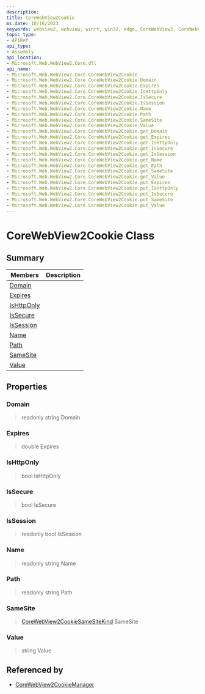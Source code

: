```yaml
---
description: 
title: CoreWebView2Cookie
ms.date: 10/16/2023
keywords: webview2, webview, winrt, win32, edge, CoreWebView2, CoreWebView2Controller, browser control, edge html, CoreWebView2Cookie
topic_type:
- APIRef
api_type:
- Assembly
api_location:
- Microsoft.Web.WebView2.Core.dll
api_name:
- Microsoft.Web.WebView2.Core.CoreWebView2Cookie
- Microsoft.Web.WebView2.Core.CoreWebView2Cookie.Domain
- Microsoft.Web.WebView2.Core.CoreWebView2Cookie.Expires
- Microsoft.Web.WebView2.Core.CoreWebView2Cookie.IsHttpOnly
- Microsoft.Web.WebView2.Core.CoreWebView2Cookie.IsSecure
- Microsoft.Web.WebView2.Core.CoreWebView2Cookie.IsSession
- Microsoft.Web.WebView2.Core.CoreWebView2Cookie.Name
- Microsoft.Web.WebView2.Core.CoreWebView2Cookie.Path
- Microsoft.Web.WebView2.Core.CoreWebView2Cookie.SameSite
- Microsoft.Web.WebView2.Core.CoreWebView2Cookie.Value
- Microsoft.Web.WebView2.Core.CoreWebView2Cookie.get_Domain
- Microsoft.Web.WebView2.Core.CoreWebView2Cookie.get_Expires
- Microsoft.Web.WebView2.Core.CoreWebView2Cookie.get_IsHttpOnly
- Microsoft.Web.WebView2.Core.CoreWebView2Cookie.get_IsSecure
- Microsoft.Web.WebView2.Core.CoreWebView2Cookie.get_IsSession
- Microsoft.Web.WebView2.Core.CoreWebView2Cookie.get_Name
- Microsoft.Web.WebView2.Core.CoreWebView2Cookie.get_Path
- Microsoft.Web.WebView2.Core.CoreWebView2Cookie.get_SameSite
- Microsoft.Web.WebView2.Core.CoreWebView2Cookie.get_Value
- Microsoft.Web.WebView2.Core.CoreWebView2Cookie.put_Expires
- Microsoft.Web.WebView2.Core.CoreWebView2Cookie.put_IsHttpOnly
- Microsoft.Web.WebView2.Core.CoreWebView2Cookie.put_IsSecure
- Microsoft.Web.WebView2.Core.CoreWebView2Cookie.put_SameSite
- Microsoft.Web.WebView2.Core.CoreWebView2Cookie.put_Value
---
```


# CoreWebView2Cookie Class



## Summary

Members|Description
--|--
[Domain](#domain) | 
[Expires](#expires) | 
[IsHttpOnly](#ishttponly) | 
[IsSecure](#issecure) | 
[IsSession](#issession) | 
[Name](#name) | 
[Path](#path) | 
[SameSite](#samesite) | 
[Value](#value) | 

## Properties

### Domain

> readonly  string Domain

### Expires

>  double Expires

### IsHttpOnly

>  bool IsHttpOnly

### IsSecure

>  bool IsSecure

### IsSession

> readonly  bool IsSession

### Name

> readonly  string Name

### Path

> readonly  string Path

### SameSite

>  [CoreWebView2CookieSameSiteKind](corewebview2cookiesamesitekind.md) SameSite

### Value

>  string Value






## Referenced by

- [CoreWebView2CookieManager](corewebview2cookiemanager.md)

